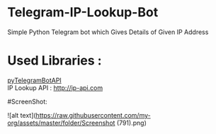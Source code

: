 # Telegram-IP-Lookup-Bot
Simple Python Telegram bot which Gives Details of Given IP Address

# Used Libraries :

[pyTelegramBotAPI](https://github.com/eternnoir/pyTelegramBotAPI)<br/>
IP Lookup API : http://ip-api.com

#ScreenShot:

![alt text](https://raw.githubusercontent.com/my-org/assets/master/folder/Screenshot (791).png)
